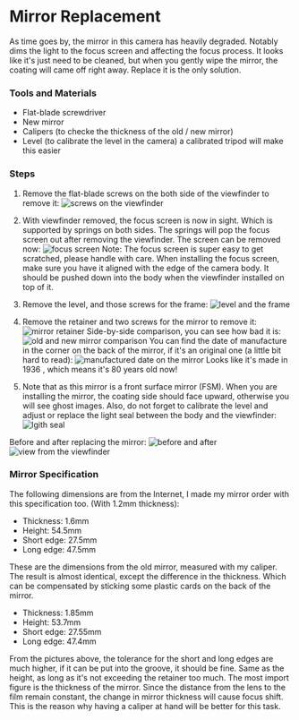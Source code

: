 # Mirror Replacement
As time goes by, the mirror in this camera has heavily degraded. Notably dims the light to the focus screen and affecting the focus process. It looks like it's just need to be cleaned, but when you gently wipe the mirror, the coating will came off right away. Replace it is the only solution.

### Tools and Materials
* Flat-blade screwdriver
* New mirror
* Calipers (to checke the thickness of the old / new mirror)
* Level (to calibrate the level in the camera) a calibrated tripod will make this easier

### Steps
1. Remove the flat-blade screws on the both side of the viewfinder to remove it:
![screws on the viewfinder](../images/P1090469.JPG)
2. With viewfinder removed, the focus screen is now in sight. Which is supported by springs on both sides. The springs will pop the focus screen out after removing the viewfinder. The screen can be removed now:
![focus screen](../images/P1090473.JPG)
Note: The focus screen is super easy to get scratched, please handle with care. When installing the focus screen, make sure you have it aligned with the edge of the camera body. It should be pushed down into the body when the viewfinder installed on top of it.

3. Remove the level, and those screws for the frame:
![level and the frame](../images/P1190576.JPG)

4. Remove the retainer and two screws for the mirror to remove it:
![mirror retainer](../images/P1190577.JPG)
Side-by-side comparison, you can see how bad it is:
![old and new mirror comparison](../images/P1190587.JPG)
You can find the date of manufacture in the corner on the back of the mirror, if it's an original one (a little bit hard to read):
![manufactured date on the mirror](../images/P1190592.JPG)
Looks like it's made in 1936 , which means it's 80 years old now!

5. Note that as this mirror is a front surface mirror (FSM). When you are installing the mirror, the coating side should face upward, otherwise you will see ghost images. Also, do not forget to calibrate the level and adjust or replace the light seal between the body and the viewfinder:
![lgith seal](../images/P1200599.JPG)

Before and after replacing the mirror:
![before and after](../images/MirrorInstalled.JPG)
![view from the viewfinder](../images/FocusScreen.JPG)

### Mirror Specification
The following dimensions are from the Internet, I made my mirror order with this specification too. (With 1.2mm thickness):
* Thickness: 1.6mm
* Height: 54.5mm
* Short edge: 27.5mm
* Long edge: 47.5mm

These are the dimensions from the old mirror, measured with my caliper. The result is almost identical, except the difference in the thickness. Which can be compensated by sticking some plastic cards on the back of the mirror.
* Thickness: 1.85mm
* Height: 53.7mm
* Short edge: 27.55mm
* Long edge: 47.4mm

From the pictures above, the tolerance for the short and long edges are much higher, if it can be put into the groove, it should be fine. Same as the height, as long as it's not exceeding the retainer too much.
The most import figure is the thickness of the mirror. Since the distance from the lens to the film remain constant, the change in mirror thickness will cause focus shift. This is the reason why having a caliper at hand will be better for this task.